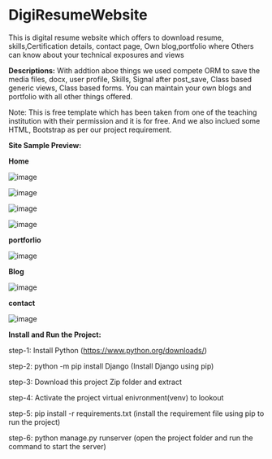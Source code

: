 # DigiResumeWebsite
This is digital resume website which offers to download resume, skills,Certification details, contact page, Own blog,portfolio where Others can know about your technical exposures and views

**Descriptions:**
With addtion aboe things we used compete ORM to save the media files, docx, user profile, Skills, Signal after post_save, Class based generic views, Class based forms. You can maintain your own blogs and portfolio with all other things offered.

Note: This is free template which has been taken from one of the teaching institution with their permission and it is for free. And we also inclued some HTML, Bootstrap as per our project requirement.

**Site Sample Preview:**

**Home**

![image](https://user-images.githubusercontent.com/64307376/157391856-e64e89ad-c023-4faf-ac26-37e7ab4bed3b.png)


![image](https://user-images.githubusercontent.com/64307376/157394969-a816d3f7-ff91-4af5-a2db-9f8d90a482eb.png)


![image](https://user-images.githubusercontent.com/64307376/157391908-8ffec046-e3b7-4cf1-b781-b299d5b61903.png)


![image](https://user-images.githubusercontent.com/64307376/157391963-867af6eb-e683-4226-99aa-10800fb75ba0.png)



**portforlio**

![image](https://user-images.githubusercontent.com/64307376/157392106-e43e1239-e787-495f-9f23-c9c7b0f8636f.png)

**Blog**

![image](https://user-images.githubusercontent.com/64307376/157392177-190387c8-4435-42bd-b52c-4a6e8209943d.png)

**contact**

![image](https://user-images.githubusercontent.com/64307376/157392365-f17c1253-8dd4-479b-955b-8cd788210e75.png)



**Install and Run the Project:**

step-1: Install Python (https://www.python.org/downloads/)

step-2: python -m pip install Django (Install Django using pip)

step-3: Download this project Zip folder and extract

step-4: Activate the project virtual enivronment(venv) to lookout

step-5: pip install -r requirements.txt (install the requirement file using pip to run the project)

step-6: python manage.py runserver (open the project folder and run the command to start the server)

